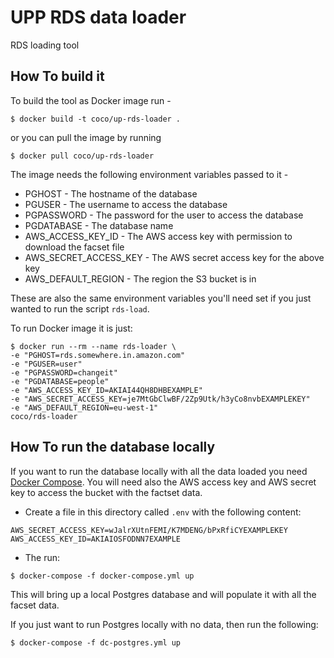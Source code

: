 UPP RDS data loader
===

RDS loading tool


How To build it
------

To build the tool as Docker image run  -

```
$ docker build -t coco/up-rds-loader .
```

or you can pull the image by running

```
$ docker pull coco/up-rds-loader
```

The image needs the following environment variables passed to it -

* PGHOST - The hostname of the database
* PGUSER - The username to access the database
* PGPASSWORD - The password for the user to access the database
* PGDATABASE - The database name
* AWS_ACCESS_KEY_ID - The AWS access key with permission to download the facset file
* AWS_SECRET_ACCESS_KEY - The AWS secret access key for the above key
* AWS_DEFAULT_REGION - The region the S3 bucket is in

These are also the same environment variables you'll need set if you just wanted to run the script `rds-load`.

To run Docker image it is just:

```
$ docker run --rm --name rds-loader \
-e "PGHOST=rds.somewhere.in.amazon.com"
-e "PGUSER=user"
-e "PGPASSWORD=changeit"
-e "PGDATABASE=people"
-e "AWS_ACCESS_KEY_ID=AKIAI44QH8DHBEXAMPLE"
-e "AWS_SECRET_ACCESS_KEY=je7MtGbClwBF/2Zp9Utk/h3yCo8nvbEXAMPLEKEY"
-e "AWS_DEFAULT_REGION=eu-west-1"
coco/rds-loader
```

How To run the database locally
------

If you want to run the database locally with all the data loaded you need [Docker Compose](https://docs.docker.com/compose/overview/). You will need also the AWS access key and AWS secret key to access the bucket with the factset data.

* Create a file in this directory called `.env` with the following content:
```
AWS_SECRET_ACCESS_KEY=wJalrXUtnFEMI/K7MDENG/bPxRfiCYEXAMPLEKEY
AWS_ACCESS_KEY_ID=AKIAIOSFODNN7EXAMPLE
```
* The run:
```
$ docker-compose -f docker-compose.yml up
```

This will bring up a local Postgres  database and will populate it with all the facset data.

If you just want to run Postgres locally with no data, then run the following:
```
$ docker-compose -f dc-postgres.yml up
```
